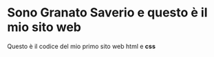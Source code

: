 # Sono Granato Saverio e questo è il mio sito web

Questo è il codice del mio primo sito web html e **css**